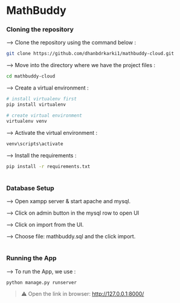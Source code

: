 # MathBuddy

### Cloning the repository

--> Clone the repository using the command below :

```bash
git clone https://github.com/dhanbdrkarki1/mathbuddy-cloud.git

```

--> Move into the directory where we have the project files :

```bash
cd mathbuddy-cloud

```

--> Create a virtual environment :

```bash
# install virtualenv first
pip install virtualenv

# create virtual environment
virtualenv venv

```

--> Activate the virtual environment :

```bash
venv\scripts\activate

```

--> Install the requirements :

```bash
pip install -r requirements.txt

```

#

### Database Setup

--> Open xampp server & start apache and mysql.

--> Click on admin button in the mysql row to open UI

--> Click on import from the UI.

--> Choose file: mathbuddy.sql and the click import.

#

### Running the App

--> To run the App, we use :

```bash
python manage.py runserver

```

> ⚠ Open the link in browser: http://127.0.0.1:8000/
